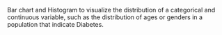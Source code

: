 
 Bar chart and Histogram to visualize the distribution of a categorical and continuous variable, such as the distribution of ages or genders in a population that indicate Diabetes.
